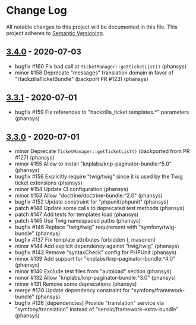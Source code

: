 # Change Log
All notable changes to this project will be documented in this file.
This project adheres to [Semantic Versioning](http://semver.org/).

## [3.4.0](https://github.com/hackzilla/TicketBundle/compare/3.3.1...3.4.0) - 2020-07-03

 * bugfix #160 Fix bad call at `TicketManager::getTicketList()` (phansys)
 * minor #158 Deprecate "messages" translation domain in favor of "HackzillaTicketBundle" (backport PR #123) (phansys)

## [3.3.1](https://github.com/hackzilla/TicketBundle/compare/3.3.0...3.3.1) - 2020-07-01

 * bugfix #159 Fix references to "hackzilla_ticket.templates.*" parameters (phansys)

## [3.3.0](https://github.com/hackzilla/TicketBundle/compare/3.2.0...3.3.0) - 2020-07-01

 * minor Deprecate `TicketManager::getTicketList()` (backported from PR #127) (phansys)
 * minor #155 Allow to install "knplabs/knp-paginator-bundle:^5.0" (phansys)
 * bugfix #156 Explicitly require "twig/twig" since it is used by the Twig ticket extensions (phansys)
 * minor #154 Update CI configuration (phansys)
 * minor #153 Allow "doctrine/doctrine-bundle:^2.0" (phansys)
 * bugfix #152 Update constraint for "phpunit/phpunit" (phansys)
 * patch #148 Update some calls to deprecated test methods (phansys)
 * patch #147 Add tests for templates load (phansys)
 * patch #145 Use Twig namespaced paths (phansys)
 * bugfix #146 Replace "twig/twig" requirement with "symfony/twig-bundle" (phansys)
 * bugfix #137 Fix template attributes forbidden (, masonen)
 * minor #144 Add explicit dependency against "twig/twig" (phansys)
 * bugfix #142 Remove "syntaxCheck" config for PHPUnit (phansys)
 * minor #139 Add support for "knplabs/knp-paginator-bundle:^4.0" (phansys)
 * minor #140 Exclude test files from "autoload" section (phansys)
 * minor #132 Allow "knplabs/knp-paginator-bundle:^3.0" (phansys)
 * minor #131 Remove some deprecations (phansys)
 * merge #130 Update dependency constraint for "symfony/framework-bundle" (phansys)
 * bugfix #126 [dependencies] Provide "translation" service via "symfony/translation" instead of "sensio/framework-extra-bundle" (phansys)
